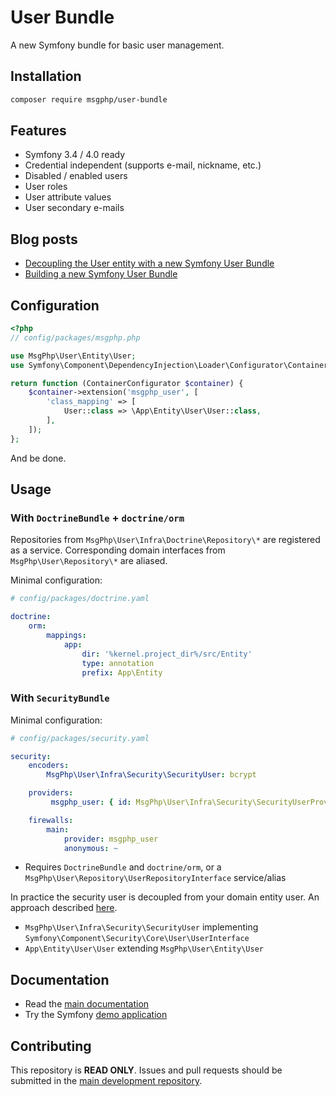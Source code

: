 # User Bundle

A new Symfony bundle for basic user management.

## Installation

```bash
composer require msgphp/user-bundle
```

## Features

- Symfony 3.4 / 4.0 ready
- Credential independent (supports e-mail, nickname, etc.)
- Disabled / enabled users
- User roles
- User attribute values
- User secondary e-mails

## Blog posts

- [Decoupling the User entity with a new Symfony User Bundle](https://medium.com/@ro0NL/decoupling-the-user-entity-with-a-new-symfony-user-bundle-7d2d5d85bdf9)
- [Building a new Symfony User Bundle](https://medium.com/@ro0NL/building-a-new-symfony-user-bundle-b4fe5a9d9d80)

## Configuration

```php
<?php
// config/packages/msgphp.php

use MsgPhp\User\Entity\User;
use Symfony\Component\DependencyInjection\Loader\Configurator\ContainerConfigurator;

return function (ContainerConfigurator $container) {
    $container->extension('msgphp_user', [
        'class_mapping' => [
            User::class => \App\Entity\User\User::class,
        ],
    ]);
};
```

And be done.

## Usage

### With `DoctrineBundle` + `doctrine/orm`

Repositories from `MsgPhp\User\Infra\Doctrine\Repository\*` are registered as a service. Corresponding domain interfaces
from  `MsgPhp\User\Repository\*` are aliased.

Minimal configuration:

```yaml
# config/packages/doctrine.yaml

doctrine:
    orm:
        mappings:
            app:
                dir: '%kernel.project_dir%/src/Entity'
                type: annotation
                prefix: App\Entity
```

### With `SecurityBundle`

Minimal configuration:

```yaml
# config/packages/security.yaml

security:
    encoders:
        MsgPhp\User\Infra\Security\SecurityUser: bcrypt

    providers:
         msgphp_user: { id: MsgPhp\User\Infra\Security\SecurityUserProvider }

    firewalls:
        main:
            provider: msgphp_user
            anonymous: ~
```

- Requires `DoctrineBundle` and `doctrine/orm`, or a `MsgPhp\User\Repository\UserRepositoryInterface` service/alias

In practice the security user is decoupled from your domain entity user. An approach described
[here](https://stovepipe.systems/post/decoupling-your-security-user).

- `MsgPhp\User\Infra\Security\SecurityUser` implementing `Symfony\Component\Security\Core\User\UserInterface`
- `App\Entity\User\User` extending `MsgPhp\User\Entity\User`

## Documentation

- Read the [main documentation](https://msgphp.github.io/docs)
- Try the Symfony [demo application](https://github.com/msgphp/symfony-demo-app)

## Contributing

This repository is **READ ONLY**. Issues and pull requests should be submitted in the
[main development repository](https://github.com/msgphp/msgphp).
